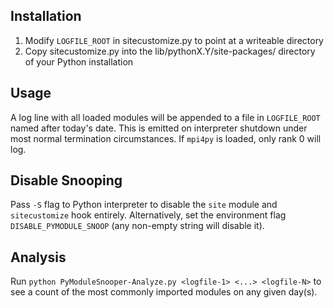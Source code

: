 Installation
---------------

1. Modify `LOGFILE_ROOT` in sitecustomize.py to point at a writeable directory
2. Copy sitecustomize.py into the lib/pythonX.Y/site-packages/ directory of your Python installation

Usage
--------
A log line with all loaded modules will be appended to a file in `LOGFILE_ROOT` named after today's date.
This is emitted on interpreter shutdown under most normal termination circumstances.  If `mpi4py` is 
loaded, only rank 0 will log.

Disable Snooping
----------------
Pass `-S` flag to Python interpreter to disable the `site` module and
`sitecustomize` hook entirely.  Alternatively, set the environment flag
`DISABLE_PYMODULE_SNOOP` (any non-empty string will disable it).

Analysis
---------
Run `python PyModuleSnooper-Analyze.py <logfile-1> <...> <logfile-N>` to see a count of the most commonly imported modules on any given day(s).
